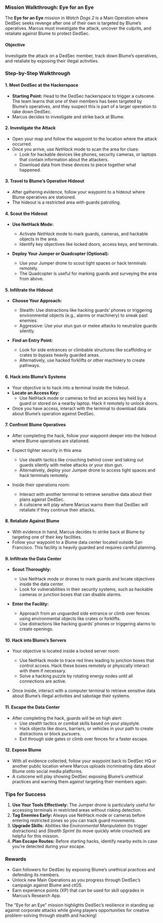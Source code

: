 ### **Mission Walkthrough: Eye for an Eye**

The **Eye for an Eye** mission in *Watch Dogs 2* is a Main Operation where DedSec seeks revenge after one of their own is targeted by Blume’s operatives. Marcus must investigate the attack, uncover the culprits, and retaliate against Blume to protect DedSec.

#### **Objective**
Investigate the attack on a DedSec member, track down Blume’s operatives, and retaliate by exposing their illegal activities.

### **Step-by-Step Walkthrough**

#### **1. Meet DedSec at the Hackerspace**
- **Starting Point:** Head to the DedSec hackerspace to trigger a cutscene. The team learns that one of their members has been targeted by Blume’s operatives, and they suspect this is part of a larger operation to take down DedSec.
- Marcus decides to investigate and strike back at Blume.

#### **2. Investigate the Attack**
- Open your map and follow the waypoint to the location where the attack occurred.
- Once you arrive, use *NetHack* mode to scan the area for clues:
  - Look for hackable devices like phones, security cameras, or laptops that contain information about the attackers.
  - Download data from these devices to piece together what happened.

#### **3. Travel to Blume’s Operative Hideout**
- After gathering evidence, follow your waypoint to a hideout where Blume operatives are stationed.
- The hideout is a restricted area with guards patrolling.

#### **4. Scout the Hideout**
- **Use NetHack Mode:**  
  - Activate *NetHack* mode to mark guards, cameras, and hackable objects in the area.
  - Identify key objectives like locked doors, access keys, and terminals.

- **Deploy Your Jumper or Quadcopter (Optional):**  
  - Use your Jumper drone to scout tight spaces or hack terminals remotely.
  - The Quadcopter is useful for marking guards and surveying the area from above.

#### **5. Infiltrate the Hideout**
- **Choose Your Approach:**  
  - Stealth: Use distractions like hacking guards’ phones or triggering environmental objects (e.g., alarms or machinery) to sneak past enemies.
  - Aggressive: Use your stun gun or melee attacks to neutralize guards silently.

- **Find an Entry Point:**  
  - Look for side entrances or climbable structures like scaffolding or crates to bypass heavily guarded areas.
  - Alternatively, use hacked forklifts or other machinery to create pathways.

#### **6. Hack into Blume’s Systems**
- Your objective is to hack into a terminal inside the hideout.
- **Locate an Access Key:**  
  - Use NetHack mode or cameras to find an access key held by a guard or stored on a nearby laptop. Hack it remotely to unlock doors.
- Once you have access, interact with the terminal to download data about Blume’s operation against DedSec.

#### **7. Confront Blume Operatives**
- After completing the hack, follow your waypoint deeper into the hideout where Blume operatives are stationed.
- Expect tighter security in this area:
  - Use stealth tactics like crouching behind cover and taking out guards silently with melee attacks or your stun gun.
  - Alternatively, deploy your Jumper drone to access tight spaces and hack terminals remotely.

- Inside their operations room:
  - Interact with another terminal to retrieve sensitive data about their plans against DedSec.
  - A cutscene will play where Marcus warns them that DedSec will retaliate if they continue their attacks.

#### **8. Retaliate Against Blume**
- With evidence in hand, Marcus decides to strike back at Blume by targeting one of their key facilities.
- Follow your waypoint to a Blume data center located outside San Francisco. This facility is heavily guarded and requires careful planning.

#### **9. Infiltrate the Data Center**
- **Scout Thoroughly:**  
  - Use NetHack mode or drones to mark guards and locate objectives inside the data center.
  - Look for vulnerabilities in their security systems, such as hackable cameras or junction boxes that can disable alarms.

- **Enter the Facility:**  
  - Approach from an unguarded side entrance or climb over fences using environmental objects like crates or forklifts.
  - Use distractions like hacking guards’ phones or triggering alarms to create openings.

#### **10. Hack into Blume’s Servers**
- Your objective is located inside a locked server room:
  - Use NetHack mode to trace red lines leading to junction boxes that control access. Hack these boxes remotely or physically interact with them if necessary.
  - Solve a hacking puzzle by rotating energy nodes until all connections are active.
  
- Once inside, interact with a computer terminal to retrieve sensitive data about Blume’s illegal activities and sabotage their systems.

#### **11. Escape the Data Center**
- After completing the hack, guards will be on high alert:
  - Use stealth tactics or combat skills based on your playstyle.
  - Hack objects like doors, barriers, or vehicles in your path to create distractions or block pursuers.
  - Exit through side gates or climb over fences for a faster escape.

#### **12. Expose Blume**
- With all evidence collected, follow your waypoint back to DedSec HQ or another public location where Marcus uploads incriminating data about Blume onto social media platforms.
- A cutscene will play showing DedSec exposing Blume’s unethical practices and warning them against targeting their members again.

### **Tips for Success**
1. **Use Your Tools Effectively:** The Jumper drone is particularly useful for accessing terminals in restricted areas without risking detection.
2. **Tag Enemies Early:** Always use NetHack mode or cameras before entering restricted zones so you can track guard movements.
3. **Upgrade Skills:** Abilities like *Environmental Manipulation* (to trigger distractions) and *Stealth Sprint* (to move quickly while crouched) are helpful for this mission.
4. **Plan Escape Routes:** Before starting hacks, identify nearby exits in case you’re detected during your escape.

### **Rewards**
- Gain followers for DedSec by exposing Blume’s unethical practices and defending its members.
- Unlock new Main Operations as you progress through DedSec’s campaign against Blume and ctOS.
- Earn experience points (XP) that can be used for skill upgrades in Marcus’s Research App.

The "Eye for an Eye" mission highlights DedSec’s resilience in standing up against corporate attacks while giving players opportunities for creative problem-solving through stealth and hacking!
